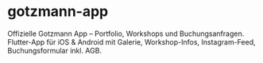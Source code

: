 # gotzmann-app
Offizielle Gotzmann App – Portfolio, Workshops und Buchungsanfragen. Flutter-App für iOS &amp; Android mit Galerie, Workshop-Infos, Instagram-Feed, Buchungsformular inkl. AGB.
